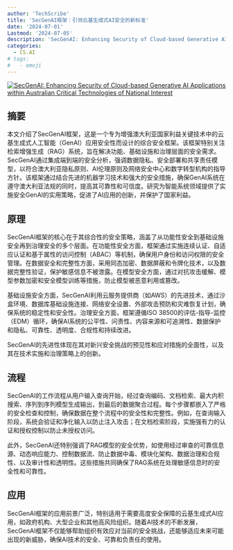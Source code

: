 ```yaml
---
author: 'TechScribe'
title: 'SecGenAI框架：引领云基生成式AI安全的新标准'
date: '2024-07-01'
Lastmod: '2024-07-05'
description: 'SecGenAI: Enhancing Security of Cloud-based Generative AI Applications within Australian Critical Technologies of National Interest'
categories:
  - CS.AI
# tags:
#   - emoji
---
```


[![SecGenAI: Enhancing Security of Cloud-based Generative AI Applications within Australian Critical Technologies of National Interest](https://arxiv-research-1301205113.cos.ap-guangzhou.myqcloud.com/images/2407.01110v1.pdf_0.jpg)](https://arxiv.org/abs/2407.01110v1)

## 摘要

本文介绍了SecGenAI框架，这是一个专为增强澳大利亚国家利益关键技术中的云基生成式人工智能（GenAI）应用安全性而设计的综合安全框架。该框架特别关注检索增强生成（RAG）系统，旨在解决功能、基础设施和治理层面的安全需求。SecGenAI通过集成端到端的安全分析，强调数据隐私、安全部署和共享责任模型，以符合澳大利亚隐私原则、AI伦理原则及网络安全中心和数字转型机构的指导方针。该框架通过结合先进的机器学习技术和强大的安全措施，确保GenAI系统在遵守澳大利亚法规的同时，提高其可靠性和可信度。研究为智能系统领域提供了实施安全GenAI的实用策略，促进了AI应用的创新，并保护了国家利益。<!--more-->

## 原理

SecGenAI框架的核心在于其综合性的安全策略，涵盖了从功能性安全到基础设施安全再到治理安全的多个层面。在功能性安全方面，框架通过实施连续认证、自适应认证和基于属性的访问控制（ABAC）等机制，确保用户身份和访问权限的安全管理。在数据安全和完整性方面，采用同态加密、数据屏蔽和令牌化技术，以及数据完整性验证，保护敏感信息不被泄露。在模型安全方面，通过对抗攻击缓解、模型参数加密和安全模型训练等措施，防止模型被恶意利用或篡改。

基础设施安全方面，SecGenAI利用云服务提供商（如AWS）的先进技术，通过沙盒环境、数据库基础设施连接、网络安全设置、外部攻击预防和灾难恢复计划，确保系统的稳定性和安全性。治理安全方面，框架遵循ISO 38500的评估-指导-监控（EDM）循环，确保AI系统的公平性、问责性、内容来源和可追溯性、数据保护和隐私、可靠性、透明度、合规性和持续改进。

SecGenAI的先进性体现在其对新兴安全挑战的预见性和应对措施的全面性，以及其在技术实施和治理策略上的创新。

## 流程

SecGenAI的工作流程从用户输入查询开始，经过查询编码、文档检索、最大内积搜索、序列到序列模型生成输出，到最后的数据聚合过程。每个步骤都嵌入了严格的安全检查和控制，确保数据在整个流程中的安全性和完整性。例如，在查询输入阶段，系统会验证和净化输入以防止注入攻击；在文档检索阶段，实施强有力的认证和授权控制以防止未授权访问。

此外，SecGenAI还特别强调了RAG模型的安全优势，如使用经过审查的可靠信息源、动态响应能力、控制数据流、防止数据中毒、模块化架构、数据治理和合规性、以及审计性和透明性。这些措施共同确保了RAG系统在处理敏感信息时的安全性和可靠性。

## 应用

SecGenAI框架的应用前景广泛，特别适用于需要高度安全保障的云基生成式AI应用，如政府机构、大型企业和其他高风险组织。随着AI技术的不断发展，SecGenAI框架不仅能够帮助组织有效应对当前的安全挑战，还能够适应未来可能出现的新威胁，确保AI技术的安全、可靠和负责任的使用。